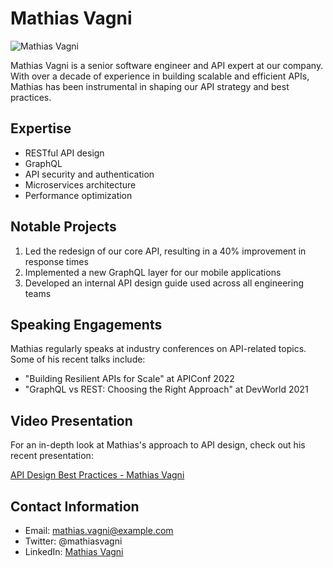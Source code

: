 # Mathias Vagni

![Mathias Vagni](https://example.com/path/to/mathias-vagni-image.jpg)

Mathias Vagni is a senior software engineer and API expert at our company. With over a decade of experience in building scalable and efficient APIs, Mathias has been instrumental in shaping our API strategy and best practices.

## Expertise

- RESTful API design
- GraphQL
- API security and authentication
- Microservices architecture
- Performance optimization

## Notable Projects

1. Led the redesign of our core API, resulting in a 40% improvement in response times
2. Implemented a new GraphQL layer for our mobile applications
3. Developed an internal API design guide used across all engineering teams

## Speaking Engagements

Mathias regularly speaks at industry conferences on API-related topics. Some of his recent talks include:

- "Building Resilient APIs for Scale" at APIConf 2022
- "GraphQL vs REST: Choosing the Right Approach" at DevWorld 2021

## Video Presentation

For an in-depth look at Mathias's approach to API design, check out his recent presentation:

[API Design Best Practices - Mathias Vagni](https://example.com/path/to/api-design-video.mp4)

## Contact Information

- Email: mathias.vagni@example.com
- Twitter: @mathiasvagni
- LinkedIn: [Mathias Vagni](https://www.linkedin.com/in/mathiasvagni)